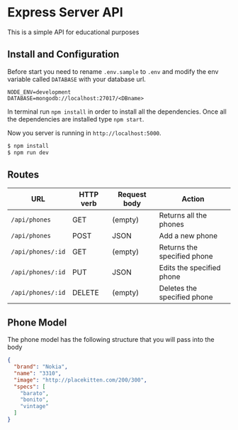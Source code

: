 # Express Server API

This is a simple API for educational purposes

## Install and Configuration

Before start you need to rename `.env.sample` to `.env` and modify the env variable called `DATABASE` with your database url.

```
NODE_ENV=development
DATABASE=mongodb://localhost:27017/<DBname>
```

In terminal run `npm install` in order to install all the dependencies. Once all the dependencies are installed type `npm start`.

Now you server is running in `http://localhost:5000`.

```bash
$ npm install
$ npm run dev
```

## Routes

| URL | HTTP verb | Request body | Action |
|-----|----------|-----------|--------|
| `/api/phones` | GET | (empty) | Returns all the phones |
| `/api/phones` | POST | JSON | Add a new phone |
| `/api/phones/:id` | GET | (empty) | Returns the specified phone |
| `/api/phones/:id` | PUT | JSON | Edits the specified phone |
| `/api/phones/:id` | DELETE | (empty) | Deletes the specified phone |

## Phone Model

The phone model has the following structure that you will pass into the body

```json
{
  "brand": "Nokia",
  "name": "3310",
  "image": "http://placekitten.com/200/300",
  "specs": [
    "barato",
    "bonito",
    "vintage"
  ]
}
```

